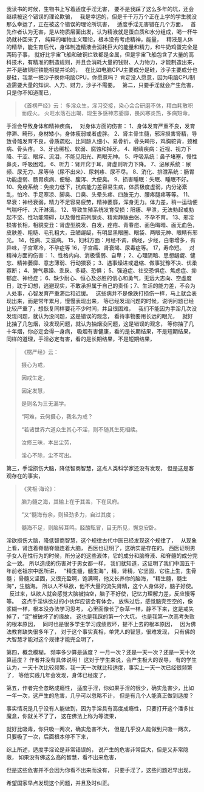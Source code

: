 我读书的时候，生物书上写着适度手淫无害，
要不是我踩了这么多年的坑，还会继续被这个错误的理论欺骗，
&nbsp;
我是幸运的，但是千千万万个正在上学的学生就没那么幸运了，正在被这个错误的理论所坑害，
&nbsp;
适度手淫无害错在几个方面，
&nbsp;
首先作者认为无害，是从物质层面出发，认为精液就是蛋白质和水分组成，喝一杯牛奶就补回来了，
纯粹的唯物主义理论，根本没有考虑精神，能量，
&nbsp;
精液是人体的精华，能生育后代，身体制造精液会消耗巨大的能量和精力，和牛奶鸡蛋完全是两码子事，
就好比宇宙飞船和破铜烂铁都是金属，但是宇宙飞船包含了大量的高科技术，有精准的制造规则，并且会消耗大量的钱财、人力物力，才能制造出来，并不是破铜烂铁能相提并论的，
&nbsp;
在比如电脑CPU主要成分是硅，沙子主要成分也是硅，我拿一把沙子换你电脑CPU，你愿意吗？
肯定没人愿意，因为电脑CPU制造需要大量的知识、人力、财力，沙子不需要。
&nbsp;
第二，只要手淫就会产生危害，只是你不知道而已，
&nbsp;
> 《首楞严经》云： 
> 多淫众生，淫习交接，染心会合研磨不休，精血耗散积而成火。 
> 火旺水落石出竭，现生多感神志委靡，畏风寒炎热，多病短命。

手淫会导致身体和精神疾病，
&nbsp;
对身体方面的伤害：
1、身体发育严重不良，发育停滞、畸形，身材矮小，身体瘦弱或者虚胖。
2、肾主骨生髓，邪淫损害肾精，导致骨骼发育不良，骨质疏松、比同龄人细小、易骨折，骨头畸形，鸡胸驼背，颈椎病、骨头疼。
3、牙齿稀松、软弱、腐蚀和掉牙。
4、眼睛疾病：近视、视力下降、干涩、眼痒、流泪，不能见阳光、两眼无神。 
5、呼吸系统：鼻子堵塞，慢性鼻炎，呼吸困难。
6、听力：肾开窍于耳，肾虚则听力下降。
7、泌尿系统：尿频、尿无力、尿等待（尿不出来）、尿刺疼、尿不尽。
8、消化、排泄系统：肠胃功能虚弱、肠胃疾病、便秘、腹泻、大便臭。
9、损害睡眠：失眠、睡眠不好。
10、免疫系统：免疫力低下，抗病能力差容易生病，体质极度虚弱，内分泌紊乱，怕冷、手足寒凉、脚臭、口臭、头晕头疼、四肢无力、腰疼腿疼等等。
11、早衰：神经衰弱，精力不足容易疲劳，精神萎靡，浑身无力。体力差，稍一运动便气喘吁吁、大汗淋漓。
12、导致生殖系统发育受损：阳痿、早泄，无法勃起或勃起不坚、性功能障碍，以及慢性前列腺炎、精索静脉曲张、不孕不育。
13、邪淫损害长相，相貌变丑：肾虚型脱发、白发，痤疮、青春痘、面色晦暗、面无血色，皮肤差、粗糙、毛孔粗大，丑陋龌龊，有明显黑眼圈、眼袋、两眼无神、眼睛有邪光。
14，性病、艾滋病。
15，妇科方面：月经不调，痛经，少经，白带增多，有异味，子宫寒冷，不孕症等
16，子宫癌、肾衰竭、尿毒症等。
17，寿命短。
  &nbsp;
对精神方面的伤害：
1、性格内向、消极懦弱、自卑；
2、心理阴暗、思想龌龊、健忘、精神萎靡、意志薄弱、行动猥亵；
3、遇事燥进或退缩、做事犹豫不决、优柔寡断；
4、脾气暴躁、乖戾、多疑、恐惧；
5、强迫症、社交恐惧症、焦虑症、抑郁症、神经症；
6、缺少耐心、恒心及必胜的信心和勇气，无远大志向、空虚度日，耽于幻想，逃避现实，不敢承担属于自己的责任；7、生活的能力差，不会为人处事，心智发育严重滞后和迟缓。
&nbsp;
这些病并不是像跌打损伤一样，马上就会表现出来，而是常年累月，慢慢表现出来，
等已经发现问题的时候，说明问题已经比较严重了，想恢复同样要花不少时间，并且很困难，
&nbsp;
我们不能因为手淫几次没发现问题，就认为没问题，这是错误的观念，
看待事物要用长远的眼光，
&nbsp;
就好比抽了几包烟，没发现问题，就认为抽烟没问题，这是错误的观念，
等你抽了几十年烟，你必定会得一身病，
吸烟有害健康，看的是长期结果，不是短期结果，
&nbsp;
同样的道理，手淫必定有害，看的是长期结果，不是短期结果，


> 《楞严经》云： 
> 
> 摄心为戒，
> 
> 因戒生定，
> 
> 因定发慧，
> 
> 是则名为三无漏学。
> 
> “阿难，云何摄心，我名为戒？
> 
> “若诸世界六道众生其心不淫，则不随其生死相续。
> 
> 汝修三昧，本出尘劳，
> 
> 淫心不除，尘不可出。


第三，手淫损伤大脑，降低智商智慧，这点人类科学家还没有发现，
但是这是客观存在的事实，

> 《灵枢·海论》：
> 
> 脑为髓之海，其输上在于其盖，下在风府。
> 
> ”又“髓海有余，则轻劲多力，自过其度；
> 
> 髓海不足，则脑转耳鸣，胫酸眩冒，目无所见，懈怠安卧。

淫欲损伤大脑，降低智商智慧，这个规律古代中医已经发现这个规律了，
&nbsp;
从现象上看，肾连着脊髓脊髓连着大脑，
西医也证明了，这确实是存在的。
西医证明男子女人在性行为的时候，所分泌的这些液体，它的成分和脑脊液、和脊髓的成分完全一致。
所以造成的伤害对于男女都一样，
我们就知道，这证明了我们中国五千年前老祖宗中医所讲，
&nbsp;
"精生髓，髓生海"，精，肾精，它坚固，它往上生，生骨髓；
骨髓又坚固，又很充盈啊，饱满啊，他又长养你的脑海，
"精生髓，髓生海"，生脑海。
所以人不纵欲，他不大量的流失肾精，这个人身体好，脑子好使。
&nbsp;
反过来，纵欲人就会感觉大脑被抽空，脑子不好使，记忆力理解力差，反应慢等等。
&nbsp;
这点手淫纵欲过的小伙伴应该会有体会，
放纵过后，感觉脑壳空空的，像浆糊一样，根本没办法学习思考，
心里面像长了杂草一样，静不下来，这是戒失掉了，“定”被破坏了的缘故，
这也是我踩的第一个大坑，
也是我第一次高考失败的根本原因，
&nbsp;
同时也是很多学生学习成绩败坏，提不上去的根本原因，
&nbsp;
因为佛法教育缺失很多年了，
对于这个事实真相，单凭人的智慧，很难发现，
只有佛的大智慧才能对这个规律才能完全明了，

第四，概念模糊，
频率多少算是适度？
一月一次？还是一天一次？还是一天十次算适度？
作者并没有具体说明！
这对于学生来说，会产生极大的误导，
有的学生认为，一天十次比较频繁，我一天一次就比较适度，事实上一天一次已经很频繁了，
等他实践几年会发现，身体已经废了，

第五，作者完全忽略成瘾性，
适度手淫，你如果手淫的很少，确实危害少，比如一年一次，这产生的危害，几乎可以忽略不计，
但是有几个人能真正做到适度？

事实情况是几乎没有人能做到，因为手淫具有高度成瘾性，
只要打开这个潘多拉魔盒，你就关不了了，
这在佛法上称为等流果，

就好比吸毒，你只吸一两次，确实危害不大，
但是几乎没人能做到只吸一两次，
只要吸了一次，后面根本停不下来，

综上所述，适度手淫论是非常错误的，
说产生的危害非常巨大，但是又非常隐蔽，
如果没有佛这么高的智慧，看不出来危害，

但是这些危害并不会因为你看不出来而没有，
只要手淫了，这些问题迟早出现，

希望国家早点发现这个问题，并且及时纠正。
